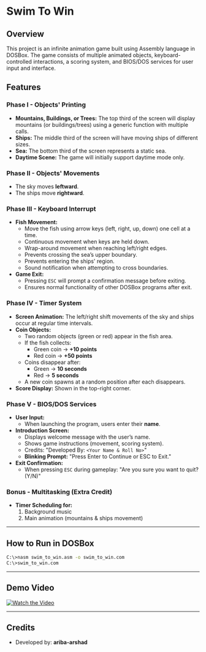 # Swim To Win

## Overview
This project is an infinite animation game built using Assembly language in DOSBox. The game consists of multiple animated objects, keyboard-controlled interactions, a scoring system, and BIOS/DOS services for user input and interface.

## Features
### **Phase I - Objects' Printing**
- **Mountains, Buildings, or Trees:** The top third of the screen will display mountains (or buildings/trees) using a generic function with multiple calls.
- **Ships:** The middle third of the screen will have moving ships of different sizes.
- **Sea:** The bottom third of the screen represents a static sea.
- **Daytime Scene:** The game will initially support daytime mode only.

### **Phase II - Objects' Movements**
- The sky moves **leftward**.
- The ships move **rightward**.

### **Phase III - Keyboard Interrupt**
- **Fish Movement:**
  - Move the fish using arrow keys (left, right, up, down) one cell at a time.
  - Continuous movement when keys are held down.
  - Wrap-around movement when reaching left/right edges.
  - Prevents crossing the sea’s upper boundary.
  - Prevents entering the ships' region.
  - Sound notification when attempting to cross boundaries.
- **Game Exit:**
  - Pressing `ESC` will prompt a confirmation message before exiting.
  - Ensures normal functionality of other DOSBox programs after exit.

### **Phase IV - Timer System**
- **Screen Animation:** The left/right shift movements of the sky and ships occur at regular time intervals.
- **Coin Objects:**
  - Two random objects (green or red) appear in the fish area.
  - If the fish collects:
    - Green coin → **+10 points**
    - Red coin → **+50 points**
  - Coins disappear after:
    - Green → **10 seconds**
    - Red → **5 seconds**
  - A new coin spawns at a random position after each disappears.
- **Score Display:** Shown in the top-right corner.

### **Phase V - BIOS/DOS Services**
- **User Input:**
  - When launching the program, users enter their **name**.
- **Introduction Screen:**
  - Displays welcome message with the user’s name.
  - Shows game instructions (movement, scoring system).
  - Credits: "Developed By: `<Your Name & Roll No>`"
  - **Blinking Prompt:** "Press Enter to Continue or ESC to Exit."
- **Exit Confirmation:**
  - When pressing `ESC` during gameplay: "Are you sure you want to quit? (Y/N)"

### **Bonus - Multitasking (Extra Credit)**
- **Timer Scheduling for:**
  1. Background music
  2. Main animation (mountains & ships movement)

---
## How to Run in DOSBox
```sh
C:\>nasm swim_to_win.asm -o swim_to_win.com
C:\>swim_to_win.com
```

---
## Demo Video
[![Watch the Video](https://img.youtube.com/vi/YOUR_VIDEO_ID_HERE/0.jpg)](https://www.youtube.com/watch?v=YOUR_VIDEO_ID_HERE)

---

## Credits
- Developed by: **ariba-arshad**

